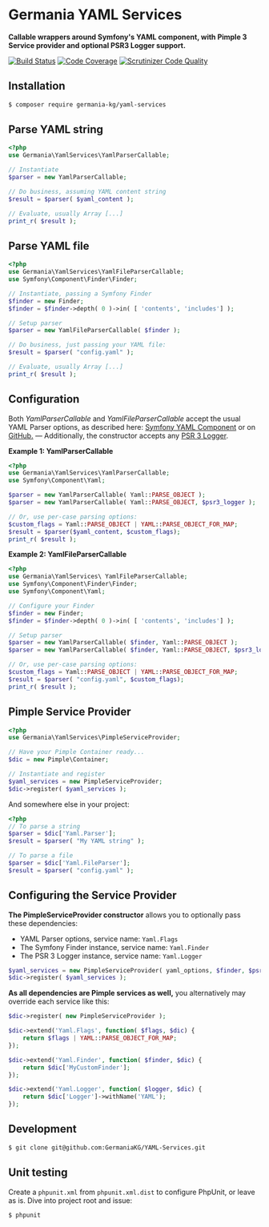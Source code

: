 # Germania YAML Services

**Callable wrappers around Symfony's YAML component, with Pimple 3 Service provider and optional PSR3 Logger support.**

[![Build Status](https://travis-ci.org/GermaniaKG/YAML-Services.svg?branch=master)](https://travis-ci.org/GermaniaKG/YAML-Services)
[![Code Coverage](https://scrutinizer-ci.com/g/GermaniaKG/YAML-Services/badges/coverage.png?b=master)](https://scrutinizer-ci.com/g/GermaniaKG/YAML-Services/?branch=master)
[![Scrutinizer Code Quality](https://scrutinizer-ci.com/g/GermaniaKG/YAML-Services/badges/quality-score.png?b=master)](https://scrutinizer-ci.com/g/GermaniaKG/YAML-Services/?branch=master)

## Installation

```bash
$ composer require germania-kg/yaml-services
```

## Parse YAML string

```php
<?php
use Germania\YamlServices\YamlParserCallable;

// Instantiate
$parser = new YamlParserCallable;

// Do business, assuming YAML content string
$result = $parser( $yaml_content );

// Evaluate, usually Array [...]
print_r( $result );
```

## Parse YAML file

```php
<?php
use Germania\YamlServices\YamlFileParserCallable;
use Symfony\Component\Finder\Finder;

// Instantiate, passing a Symfony Finder
$finder = new Finder;
$finder = $finder->depth( 0 )->in( [ 'contents', 'includes'] );

// Setup parser
$parser = new YamlFileParserCallable( $finder );

// Do business, just passing your YAML file:
$result = $parser( "config.yaml" );

// Evaluate, usually Array [...]
print_r( $result );
```


## Configuration

Both *YamlParserCallable* and *YamlFileParserCallable* accept the usual YAML Parser options, as described here: [Symfony YAML Component](https://symfony.com/doc/current/components/yaml.html)
or on [GitHub.](https://github.com/symfony/yaml) — Additionally, the constructor accepts any [PSR 3 Logger](https://github.com/php-fig/fig-standards/blob/master/accepted/PSR-3-logger-interface.md).

**Example 1: YamlParserCallable**

```php
<?php
use Germania\YamlServices\YamlParserCallable;
use Symfony\Component\Yaml;

$parser = new YamlParserCallable( Yaml::PARSE_OBJECT );
$parser = new YamlParserCallable( Yaml::PARSE_OBJECT, $psr3_logger );

// Or, use per-case parsing options:
$custom_flags = Yaml::PARSE_OBJECT | YAML::PARSE_OBJECT_FOR_MAP;
$result = $parser($yaml_content, $custom_flags);
print_r( $result );

```

**Example 2: YamlFileParserCallable**

```php
<?php
use Germania\YamlServices\ YamlFileParserCallable;
use Symfony\Component\Finder\Finder;
use Symfony\Component\Yaml;

// Configure your Finder 
$finder = new Finder;
$finder = $finder->depth( 0 )->in( [ 'contents', 'includes'] );

// Setup parser
$parser = new YamlParserCallable( $finder, Yaml::PARSE_OBJECT );
$parser = new YamlParserCallable( $finder, Yaml::PARSE_OBJECT, $psr3_logger );

// Or, use per-case parsing options:
$custom_flags = Yaml::PARSE_OBJECT | YAML::PARSE_OBJECT_FOR_MAP;
$result = $parser( "config.yaml", $custom_flags);
print_r( $result );

```


## Pimple Service Provider

```php
<?php
use Germania\YamlServices\PimpleServiceProvider;

// Have your Pimple Container ready...
$dic = new Pimple\Container;

// Instantiate and register
$yaml_services = new PimpleServiceProvider;
$dic->register( $yaml_services );
```

And somewhere else in your project:

```php
<?php
// To parse a string
$parser = $dic['Yaml.Parser'];
$result = $parser( "My YAML string" );

// To parse a file
$parser = $dic['Yaml.FileParser'];
$result = $parser( "config.yaml" );
```

## Configuring the Service Provider

**The PimpleServiceProvider constructor** allows you to optionally pass these dependencies:

- YAML Parser options, service name: `Yaml.Flags`
- The Symfony Finder instance, service name: `Yaml.Finder`
- The PSR 3 Logger instance, service name: `Yaml.Logger`

```php
$yaml_services = new PimpleServiceProvider( yaml_options, $finder, $psr3_logger) ;
$dic->register( $yaml_services );
```

**As all dependencies are Pimple services as well,** you alternatively may override each service like this:

```php
$dic->register( new PimpleServiceProvider );

$dic->extend('Yaml.Flags', function( $flags, $dic) {
    return $flags | YAML::PARSE_OBJECT_FOR_MAP;
});

$dic->extend('Yaml.Finder', function( $finder, $dic) {
    return $dic['MyCustomFinder'];
});

$dic->extend('Yaml.Logger', function( $logger, $dic) {
    return $dic['Logger']->withName('YAML');
});
```


## Development

```bash
$ git clone git@github.com:GermaniaKG/YAML-Services.git
```

## Unit testing

Create a `phpunit.xml` from `phpunit.xml.dist` to configure PhpUnit, or leave as is.
Dive into project root and issue:

```bash
$ phpunit
```










